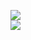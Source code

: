 [![](https://img.shields.io/badge/Made%20With-Github%20Spray-lightgrey.svg?style=for-the-badge&logo=github)](https://github.com/Annihil/github-spray#27066)  
[![](https://i.imgur.com/2DrTn0Z.gif)](https://github.com/Annihil/github-spray)